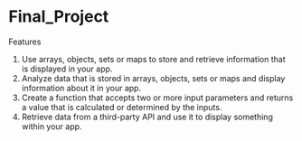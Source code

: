 # Final_Project


Features
1. Use arrays, objects, sets or maps to store and retrieve information that is displayed in your app.
2. Analyze data that is stored in arrays, objects, sets or maps and display information about it in your app.
3. Create a function that accepts two or more input parameters and returns a value that is calculated or determined by the inputs.
4. Retrieve data from a third-party API and use it to display something within your app.